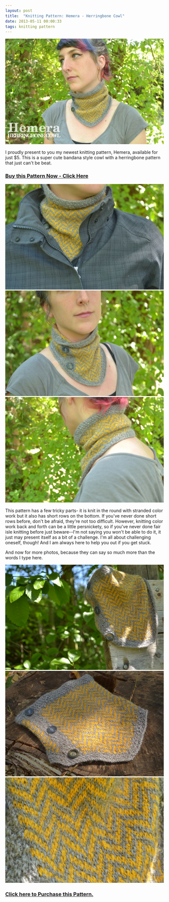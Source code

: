 ```yaml
---
layout: post
title:  "Knitting Pattern: Hemera - Herringbone Cowl"
date: 2013-05-11 00:00:33
tags: knitting pattern
---
```

![Hemera - Herringbone Cowl Knitting Pattern](/uploads/2013/05/header.jpg)

I proudly present to you my newest knitting pattern, Hemera, available for just $5. This is a super cute bandana style cowl with a herringbone pattern that just can't be beat.

### [Buy this Pattern Now - Click Here](http://www.ravelry.com/purchase/un-petit-squab-designs/155009)

![Hemera - Herringbone Cowl Knitting Pattern](/uploads/2013/05/close-jacket.jpg)
![Hemera - Herringbone Cowl Knitting Pattern](/uploads/2013/05/front-close.jpg)
![Hemera - Herringbone Cowl Knitting Pattern](/uploads/2013/05/cowl-back.jpg)

This pattern has a few tricky parts- it is knit in the round with stranded color work but it also has short rows on the bottom. If you've never done short rows before, don't be afraid, they're not too difficult. However, knitting color work back and forth can be a little persnickety, so if you've never done fair isle knitting before just beware--I'm not saying you won't be able to do it, it just may present itself as a bit of a challenge. I'm all about challenging oneself, though! And I am always here to help you out if you get stuck.

And now for more photos, because they can say so much more than the words I type here.

![Hemera - Herringbone Cowl Knitting Pattern](/uploads/2013/05/hanging-cowl.jpg)
![Hemera - Herringbone Cowl Knitting Pattern](/uploads/2013/05/layed-flat.jpg)
![Hemera - Herringbone Cowl Knitting Pattern](/uploads/2013/05/close-up-stitches.jpg)

### [Click here to Purchase this Pattern.](http://www.ravelry.com/purchase/un-petit-squab-designs/155009)
